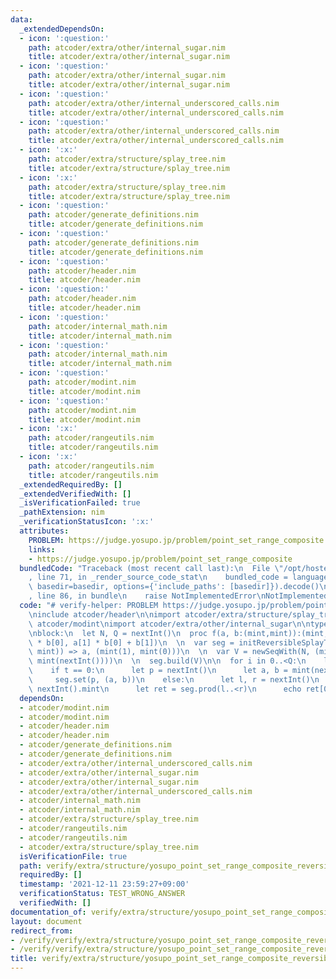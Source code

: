 ```yaml
---
data:
  _extendedDependsOn:
  - icon: ':question:'
    path: atcoder/extra/other/internal_sugar.nim
    title: atcoder/extra/other/internal_sugar.nim
  - icon: ':question:'
    path: atcoder/extra/other/internal_sugar.nim
    title: atcoder/extra/other/internal_sugar.nim
  - icon: ':question:'
    path: atcoder/extra/other/internal_underscored_calls.nim
    title: atcoder/extra/other/internal_underscored_calls.nim
  - icon: ':question:'
    path: atcoder/extra/other/internal_underscored_calls.nim
    title: atcoder/extra/other/internal_underscored_calls.nim
  - icon: ':x:'
    path: atcoder/extra/structure/splay_tree.nim
    title: atcoder/extra/structure/splay_tree.nim
  - icon: ':x:'
    path: atcoder/extra/structure/splay_tree.nim
    title: atcoder/extra/structure/splay_tree.nim
  - icon: ':question:'
    path: atcoder/generate_definitions.nim
    title: atcoder/generate_definitions.nim
  - icon: ':question:'
    path: atcoder/generate_definitions.nim
    title: atcoder/generate_definitions.nim
  - icon: ':question:'
    path: atcoder/header.nim
    title: atcoder/header.nim
  - icon: ':question:'
    path: atcoder/header.nim
    title: atcoder/header.nim
  - icon: ':question:'
    path: atcoder/internal_math.nim
    title: atcoder/internal_math.nim
  - icon: ':question:'
    path: atcoder/internal_math.nim
    title: atcoder/internal_math.nim
  - icon: ':question:'
    path: atcoder/modint.nim
    title: atcoder/modint.nim
  - icon: ':question:'
    path: atcoder/modint.nim
    title: atcoder/modint.nim
  - icon: ':x:'
    path: atcoder/rangeutils.nim
    title: atcoder/rangeutils.nim
  - icon: ':x:'
    path: atcoder/rangeutils.nim
    title: atcoder/rangeutils.nim
  _extendedRequiredBy: []
  _extendedVerifiedWith: []
  _isVerificationFailed: true
  _pathExtension: nim
  _verificationStatusIcon: ':x:'
  attributes:
    PROBLEM: https://judge.yosupo.jp/problem/point_set_range_composite
    links:
    - https://judge.yosupo.jp/problem/point_set_range_composite
  bundledCode: "Traceback (most recent call last):\n  File \"/opt/hostedtoolcache/Python/3.10.1/x64/lib/python3.10/site-packages/onlinejudge_verify/documentation/build.py\"\
    , line 71, in _render_source_code_stat\n    bundled_code = language.bundle(stat.path,\
    \ basedir=basedir, options={'include_paths': [basedir]}).decode()\n  File \"/opt/hostedtoolcache/Python/3.10.1/x64/lib/python3.10/site-packages/onlinejudge_verify/languages/nim.py\"\
    , line 86, in bundle\n    raise NotImplementedError\nNotImplementedError\n"
  code: "# verify-helper: PROBLEM https://judge.yosupo.jp/problem/point_set_range_composite\n\
    \ninclude atcoder/header\n\nimport atcoder/extra/structure/splay_tree\nimport\
    \ atcoder/modint\nimport atcoder/extra/other/internal_sugar\n\ntype mint = modint998244353\n\
    \nblock:\n  let N, Q = nextInt()\n  proc f(a, b:(mint,mint)):(mint,mint) = (a[0]\
    \ * b[0], a[1] * b[0] + b[1])\n  \n  var seg = initReversibleSplayTree(f, (a:(mint,\
    \ mint)) => a, (mint(1), mint(0)))\n  \n  var V = newSeqWith(N, (mint(nextInt()),\
    \ mint(nextInt())))\n  \n  seg.build(V)\n\n  for i in 0..<Q:\n    let t = nextInt()\n\
    \    if t == 0:\n      let p = nextInt()\n      let a, b = mint(nextInt())\n \
    \     seg.set(p, (a, b))\n    else:\n      let l, r = nextInt()\n      let x =\
    \ nextInt().mint\n      let ret = seg.prod(l..<r)\n      echo ret[0] * x + ret[1]\n"
  dependsOn:
  - atcoder/modint.nim
  - atcoder/modint.nim
  - atcoder/header.nim
  - atcoder/header.nim
  - atcoder/generate_definitions.nim
  - atcoder/generate_definitions.nim
  - atcoder/extra/other/internal_underscored_calls.nim
  - atcoder/extra/other/internal_sugar.nim
  - atcoder/extra/other/internal_sugar.nim
  - atcoder/extra/other/internal_underscored_calls.nim
  - atcoder/internal_math.nim
  - atcoder/internal_math.nim
  - atcoder/extra/structure/splay_tree.nim
  - atcoder/rangeutils.nim
  - atcoder/rangeutils.nim
  - atcoder/extra/structure/splay_tree.nim
  isVerificationFile: true
  path: verify/extra/structure/yosupo_point_set_range_composite_reversible_splay_tree_test.nim
  requiredBy: []
  timestamp: '2021-12-11 23:59:27+09:00'
  verificationStatus: TEST_WRONG_ANSWER
  verifiedWith: []
documentation_of: verify/extra/structure/yosupo_point_set_range_composite_reversible_splay_tree_test.nim
layout: document
redirect_from:
- /verify/verify/extra/structure/yosupo_point_set_range_composite_reversible_splay_tree_test.nim
- /verify/verify/extra/structure/yosupo_point_set_range_composite_reversible_splay_tree_test.nim.html
title: verify/extra/structure/yosupo_point_set_range_composite_reversible_splay_tree_test.nim
---
```

